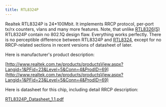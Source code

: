 ```yaml
---
title: RTL8324P
---
```


Realtek RTL8324P is 24\*100Mbit. It implements RRCP protocol, per-port tx/rx counters, vlans and many more features. Note, that
unlike [RTL8326(S)][RTL8326] RTL8324P contain no 802.1Q design flaw. Everything works perfectly. There is no
perceptible difference between RTL8324P and [RTL8324], except for no RRCP-related sections in recent versions of
datasheet of later.

Here is manufacturer's product description:

[http://www.realtek.com.tw/products/productsView.aspx?Langid=1&PFid=23&Level=5&Conn=4&ProdID=69](http://www.realtek.com.tw/products/productsView.aspx?Langid=1&PFid=23&Level=5&Conn=4&ProdID=69)

Here is datasheet for this chip, including detail RRCP description:

[RTL8324P_Datasheet_1.1.pdf](../assets/datasheets/RTL8324P_Datasheet_1.1.pdf)

[RTL8326]: rtl8326.md
[RTL8324]: rtl8324.md
